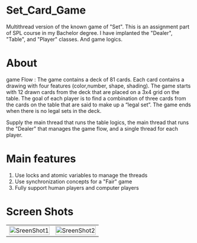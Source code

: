 # Set_Card_Game

Multithread version of the known game of "Set". This is an assignment part of SPL course in my Bachelor degree. I have implanted the "Dealer", "Table", and "Player" classes.  And game logics. 

# About

game Flow : The game contains a deck of 81 cards. Each card contains a drawing with four features (color,number, shape, shading). The game starts with 12 drawn cards from the deck that are placed on a 3x4 grid on the table. The goal of each player is to find a combination of three cards from the cards on the table that are said to make up a “legal set”. The game ends when there is no legal sets in the deck.

Supply the main thread that runs the table logics, the main thread that runs the "Dealer" that manages the game flow, and a single thread for each player.


# Main features 
1.	Use locks and atomic variables to manage the threads 
2.	Use synchronization concepts for a "Fair" game
3.	Fully support human players and computer players


# Screen Shots
| | |
|:-------------------------:|:-------------------------:|
|<img style="max-width:200px; width:100%"  src="https://user-images.githubusercontent.com/101994161/210243150-375851f9-1921-427d-8721-0e0f52953b42.png" alt="SreenShot1" >|<img style="max-width:200px; width:100%"  src="https://user-images.githubusercontent.com/101994161/210243154-e6b83830-a6ad-4c05-8855-7c7bc95fa58a.png" alt="SreenShot2" >


